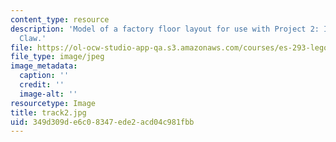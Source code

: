 ```yaml
---
content_type: resource
description: 'Model of a factory floor layout for use with Project 2: Industrial Salvage
  Claw.'
file: https://ol-ocw-studio-app-qa.s3.amazonaws.com/courses/es-293-lego-robotics-spring-2007/349d309de6c08347ede2acd04c981fbb_track2.jpg
file_type: image/jpeg
image_metadata:
  caption: ''
  credit: ''
  image-alt: ''
resourcetype: Image
title: track2.jpg
uid: 349d309d-e6c0-8347-ede2-acd04c981fbb
---
```


